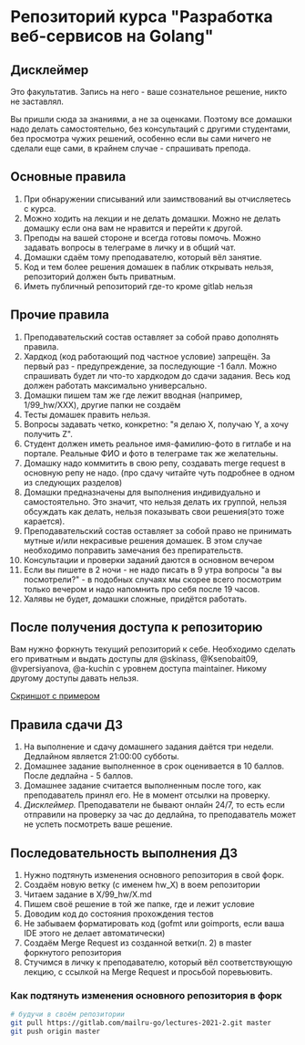 # Репозиторий курса "Разработка веб-сервисов на Golang"

## Дисклеймер

Это факультатив. Запись на него - ваше сознательное решение, никто не заставлял.

Вы пришли сюда за знаниями, а не за оценками. Поэтому все домашки надо делать самостоятельно, без консультаций с другими студентами, без просмотра чужих решений, особенно если вы сами ничего не сделали еще сами, в крайнем случае - спрашивать препода.

## Основные правила

1. При обнаружении списываний или заимствований вы отчисляетесь с курса.
2. Можно ходить на лекции и не делать домашки. Можно не делать домашку если она вам не нравится и перейти к другой.
3. Преподы на вашей стороне и всегда готовы помочь. Можно задавать вопросы в телеграме в личку и в общий чат.
4. Домашки сдаём тому преподавателю, который вёл занятие.
5. Код и тем более решения домашек в паблик открывать нельзя, репозиторий должен быть приватным.
6. Иметь публичный репозиторий где-то кроме gitlab нельзя

## Прочие правила

1. Преподавательский состав оставляет за собой право дополнять правила.
2. Хардкод (код работающий под частное условие) запрещён. За первый раз - предупреждение, за последующие -1 балл. Можно спрашивать будет ли что-то хардкодом до сдачи задания. Весь код должен работать максимально универсально.
3. Домашки пишем там же где лежит вводная (например, 1/99_hw/XXX), другие папки не создаём
4. Тесты домашек править нельзя.
5. Вопросы задавать четко, конкретно: "я делаю Х, получаю Y, а хочу получить Z".
6. Студент должен иметь реальное имя-фамилию-фото в гитлабе и на портале. Реальные ФИО и фото в телеграме так же желательны.
7. Домашку надо коммитить в свою репу, создавать merge request в основную репу не надо. (про сдачу читайте чуть подробнее в одном из следующих разделов)
8. Домашки предназначены для выполнения индивидуально и самостоятельно. Это значит, что нельзя делать их группой, нельзя обсуждать как делать, нельзя показывать свои решения(это тоже карается).
9. Преподавательский состав оставляет за собой право не принимать мутные и/или некрасивые решения домашек. В этом случае необходимо поправить замечания без препирательств.
10. Консультации и проверки заданий даются в основном вечером
11. Если вы пишете в 2 ночи - не надо писать в 9 утра вопросы "а вы посмотрели?" - в подобных случаях мы скорее всего посмотрим только вечером и надо напомнить про себя после 19 часов.
12. Халявы не будет, домашки сложные, придётся работать.

## После получения доступа к репозиторию

Вам нужно форкнуть текущий репозиторий к себе. Необходимо сделать его приватным и выдать доступы для @skinass, @Ksenobait09, @vpersiyanova, @a-kuchin с уровнем доступа maintainer. Никому другому доступы давать нельзя.

[Скриншот с примером](https://s.mail.ru/7XKz/fmJyoaZMA)

## Правила сдачи ДЗ

1. На выполнение и сдачу домашнего задания даётся три недели. Дедлайном является 21:00:00 субботы.
2. Домашнее задание выполненное в срок оценивается в 10 баллов. После дедлайна - 5 баллов.
3. Домашнее задание считается выполненным после того, как преподаватель принял его. Не в момент отсылки на проверку.
4. *Дисклеймер.* Преподаватели не бывают онлайн 24/7, то есть если отправили на проверку за час до дедлайна, то
преподаватель может не успеть посмотреть ваше решение.

## Последовательность выполнения ДЗ

1. Нужно подтянуть изменения основного репозитория в свой форк.
2. Создаём новую ветку (c именем hw_X) в воем репозитории
3. Читаем задание в X/99_hw/X.md
4. Пишем своё решение в той же папке, где и лежит условие
5. Доводим код до состояния прохождения тестов
6. Не забываем форматировать код (gofmt или goimports, если ваша IDE этого не делает автоматически)
7. Создаём Merge Request из созданной ветки(п. 2) в master форкнутого репозитория
8. Стучимся в личку к преподавателю, который вёл соответствующую лекцию, с ссылкой на Merge Request и просьбой поревьювить.

### Как подтянуть изменения основного репозитория в форк

```bash
# будучи в своём репозитории
git pull https://gitlab.com/mailru-go/lectures-2021-2.git master
git push origin master
```
